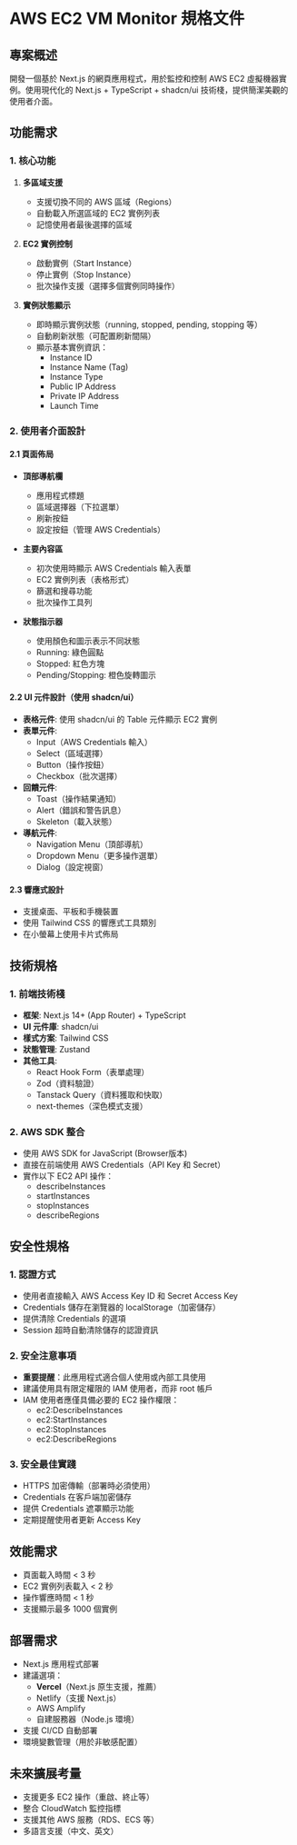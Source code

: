 # AWS EC2 VM Monitor 規格文件

## 專案概述
開發一個基於 Next.js 的網頁應用程式，用於監控和控制 AWS EC2 虛擬機器實例。使用現代化的 Next.js + TypeScript + shadcn/ui 技術棧，提供簡潔美觀的使用者介面。

## 功能需求

### 1. 核心功能
1. **多區域支援**
   - 支援切換不同的 AWS 區域（Regions）
   - 自動載入所選區域的 EC2 實例列表
   - 記憶使用者最後選擇的區域

2. **EC2 實例控制**
   - 啟動實例（Start Instance）
   - 停止實例（Stop Instance）
   - 批次操作支援（選擇多個實例同時操作）

3. **實例狀態顯示**
   - 即時顯示實例狀態（running, stopped, pending, stopping 等）
   - 自動刷新狀態（可配置刷新間隔）
   - 顯示基本實例資訊：
     - Instance ID
     - Instance Name (Tag)
     - Instance Type
     - Public IP Address
     - Private IP Address
     - Launch Time

### 2. 使用者介面設計

#### 2.1 頁面佈局
- **頂部導航欄**
  - 應用程式標題
  - 區域選擇器（下拉選單）
  - 刷新按鈕
  - 設定按鈕（管理 AWS Credentials）

- **主要內容區**
  - 初次使用時顯示 AWS Credentials 輸入表單
  - EC2 實例列表（表格形式）
  - 篩選和搜尋功能
  - 批次操作工具列

- **狀態指示器**
  - 使用顏色和圖示表示不同狀態
  - Running: 綠色圓點
  - Stopped: 紅色方塊
  - Pending/Stopping: 橙色旋轉圖示

#### 2.2 UI 元件設計（使用 shadcn/ui）
- **表格元件**: 使用 shadcn/ui 的 Table 元件顯示 EC2 實例
- **表單元件**: 
  - Input（AWS Credentials 輸入）
  - Select（區域選擇）
  - Button（操作按鈕）
  - Checkbox（批次選擇）
- **回饋元件**:
  - Toast（操作結果通知）
  - Alert（錯誤和警告訊息）
  - Skeleton（載入狀態）
- **導航元件**:
  - Navigation Menu（頂部導航）
  - Dropdown Menu（更多操作選單）
  - Dialog（設定視窗）

#### 2.3 響應式設計
- 支援桌面、平板和手機裝置
- 使用 Tailwind CSS 的響應式工具類別
- 在小螢幕上使用卡片式佈局

## 技術規格

### 1. 前端技術棧
- **框架**: Next.js 14+ (App Router) + TypeScript
- **UI 元件庫**: shadcn/ui
- **樣式方案**: Tailwind CSS
- **狀態管理**: Zustand
- **其他工具**:
  - React Hook Form（表單處理）
  - Zod（資料驗證）
  - Tanstack Query（資料獲取和快取）
  - next-themes（深色模式支援）

### 2. AWS SDK 整合
- 使用 AWS SDK for JavaScript (Browser版本)
- 直接在前端使用 AWS Credentials（API Key 和 Secret）
- 實作以下 EC2 API 操作：
  - describeInstances
  - startInstances
  - stopInstances
  - describeRegions

## 安全性規格

### 1. 認證方式
- 使用者直接輸入 AWS Access Key ID 和 Secret Access Key
- Credentials 儲存在瀏覽器的 localStorage（加密儲存）
- 提供清除 Credentials 的選項
- Session 超時自動清除儲存的認證資訊

### 2. 安全注意事項
- **重要提醒**：此應用程式適合個人使用或內部工具使用
- 建議使用具有限定權限的 IAM 使用者，而非 root 帳戶
- IAM 使用者應僅具備必要的 EC2 操作權限：
  - ec2:DescribeInstances
  - ec2:StartInstances
  - ec2:StopInstances
  - ec2:DescribeRegions

### 3. 安全最佳實踐
- HTTPS 加密傳輸（部署時必須使用）
- Credentials 在客戶端加密儲存
- 提供 Credentials 遮罩顯示功能
- 定期提醒使用者更新 Access Key

## 效能需求
- 頁面載入時間 < 3 秒
- EC2 實例列表載入 < 2 秒
- 操作響應時間 < 1 秒
- 支援顯示最多 1000 個實例

## 部署需求
- Next.js 應用程式部署
- 建議選項：
  - **Vercel**（Next.js 原生支援，推薦）
  - Netlify（支援 Next.js）
  - AWS Amplify
  - 自建服務器（Node.js 環境）
- 支援 CI/CD 自動部署
- 環境變數管理（用於非敏感配置）

## 未來擴展考量
- 支援更多 EC2 操作（重啟、終止等）
- 整合 CloudWatch 監控指標
- 支援其他 AWS 服務（RDS、ECS 等）
- 多語言支援（中文、英文）
